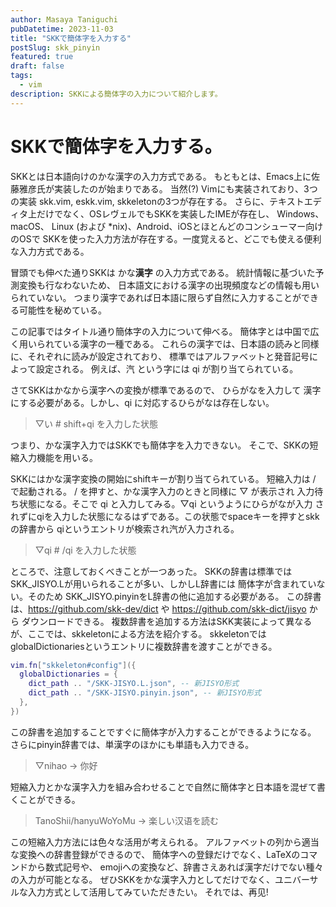 ```yaml
---
author: Masaya Taniguchi
pubDatetime: 2023-11-03
title: "SKKで簡体字を入力する"
postSlug: skk_pinyin
featured: true
draft: false
tags:
  - vim
description: SKKによる簡体字の入力について紹介します。
---
```


# SKKで簡体字を入力する。

SKKとは日本語向けのかな漢字の入力方式である。
もともとは、Emacs上に佐藤雅彦氏が実装したのが始まりである。
当然(?) Vimにも実装されており、3つの実装 skk.vim, eskk.vim, skkeletonの3つが存在する。
さらに、テキストエディタ上だけでなく、OSレヴェルでもSKKを実装したIMEが存在し、
Windows、 macOS、 Linux (および \*nix)、Android、iOSとほとんどのコンシューマー向けのOSで
SKKを使った入力方法が存在する。一度覚えると、どこでも使える便利な入力方式である。

冒頭でも伸べた通りSKKは かな**漢字** の入力方式である。
統計情報に基づいた予測変換も行なわないため、
日本語文における漢字の出現頻度などの情報も用いられていない。
つまり漢字であれば日本語に限らず自然に入力することができる可能性を秘めている。

この記事ではタイトル通り簡体字の入力について伸べる。
簡体字とは中国で広く用いられている漢字の一種である。
これらの漢字では、日本語の読みと同様に、それぞれに読みが設定されており、
標準ではアルファベットと発音記号によって設定される。
例えば、汽 という字には qi が割り当てられている。

さてSKKはかなから漢字への変換が標準であるので、
ひらがなを入力して 漢字にする必要がある。しかし、qi に対応するひらがなは存在しない。

> ▽い # shift+qi を入力した状態

つまり、かな漢字入力ではSKKでも簡体字を入力できない。
そこで、SKKの短縮入力機能を用いる。

SKKにはかな漢字変換の開始にshiftキーが割り当てられている。
短縮入力は / で起動される。 / を押すと、かな漢字入力のときと同様に ▽ が表示され
入力待ち状態になる。そこで qi と入力してみる。▽qi というようにひらがなが入力
されずにqiを入力した状態になるはずである。この状態でspaceキーを押すとskkの辞書から
qiというエントリが検索され汽が入力される。

> ▽qi # /qi を入力した状態

ところで、注意しておくべきことが一つあった。
SKKの辞書は標準ではSKK_JISYO.Lが用いられることが多い、しかしL辞書には
簡体字が含まれていない。そのため SKK_JISYO.pinyinをL辞書の他に追加する必要がある。
この辞書は、https://github.com/skk-dev/dict や https://github.com/skk-dict/jisyo から
ダウンロードできる。
複数辞書を追加する方法はSKK実装によって異なるが、ここでは、skkeletonによる方法を紹介する。
skkeletonではglobalDictionariesというエントリに複数辞書を渡すことができる。

```lua
vim.fn["skkeleton#config"]({
  globalDictionaries = {
    dict_path .. "/SKK-JISYO.L.json", -- 新JISYO形式
    dict_path .. "/SKK-JISYO.pinyin.json", -- 新JISYO形式
  },
})
```

この辞書を追加することですぐに簡体字が入力することができるようになる。
さらにpinyin辞書では、単漢字のほかにも単語も入力できる。

> ▽nihao → 你好

短縮入力とかな漢字入力を組み合わせることで自然に簡体字と日本語を混ぜて書くことができる。

> TanoShii/hanyuWoYoMu → 楽しい汉语を読む

この短縮入力方法には色々な活用が考えられる。
アルファベットの列から適当な変換への辞書登録ができるので、
簡体字への登録だけでなく、LaTeXのコマンドから数式記号や、
emojiへの変換など、辞書さえあれば漢字だけでない種々の入力が可能となる。
ぜひSKKをかな漢字入力としてだけでなく、ユニバーサルな入力方式として活用してみていただきたい。
それでは、再见!
